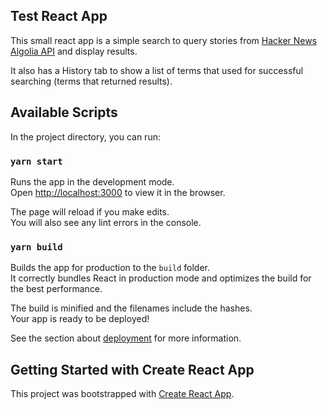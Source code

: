 ## Test React App

This small react app is a simple search to query stories from [Hacker News Algolia API](https://hn.algolia.com/api) and display results.

It also has a History tab to show a list of terms that used for successful searching (terms that returned results).

## Available Scripts

In the project directory, you can run:

### `yarn start`

Runs the app in the development mode.\
Open [http://localhost:3000](http://localhost:3000) to view it in the browser.

The page will reload if you make edits.\
You will also see any lint errors in the console.

### `yarn build`

Builds the app for production to the `build` folder.\
It correctly bundles React in production mode and optimizes the build for the best performance.

The build is minified and the filenames include the hashes.\
Your app is ready to be deployed!

See the section about [deployment](https://facebook.github.io/create-react-app/docs/deployment) for more information.

## Getting Started with Create React App

This project was bootstrapped with [Create React App](https://github.com/facebook/create-react-app).


